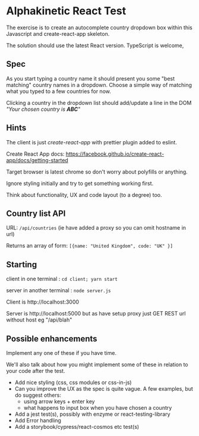 # Alphakinetic React Test

The exercise is to create an autocomplete country dropdown box within this Javascript and create-react-app skeleton.

The solution should use the latest React version. TypeScript is welcome,

## Spec

As you start typing a country name it should present you some "best matching" country names in a dropdown. Choose a simple way of matching what you typed to a few countries for now.

Clicking a country in the dropdown list should add/update a line in the DOM *"Your chosen country is __ABC__"*

## Hints

The client is just *create-react-app* with prettier plugin added to eslint.

Create React App docs: https://facebook.github.io/create-react-app/docs/getting-started

Target browser is latest chrome so don't worry about polyfills or anything.

Ignore styling initially and try to get something working first.

Think about functionality, UX and code layout (to a degree) too.

## Country list API

URL: `/api/countries` (ie have added a proxy so you can omit hostname in url)

Returns an array of form: `[{name: "United Kingdom", code: "UK" }]`


## Starting

client in one terminal : `cd client; yarn start`

server in another terminal : `node server.js`

Client is http://localhost:3000

Server is http://localhost:5000 but as have setup proxy just GET REST url without host eg "/api/blah"

## Possible enhancements 

Implement any one of these if you have time.

We'll also talk about how you might implement some of these in relation to your code after the test.

- Add nice styling (css, css modules or css-in-js)
- Can you improve the UX as the spec is quite vague.  A few examples, but do suggest others:
  - using arrow keys + enter key
  - what happens to input box when you have chosen a country
- Add a jest test(s), possibly with enzyme or react-testing-library
- Add Error handling
- Add a storybook/cypress/react-cosmos etc test(s)
